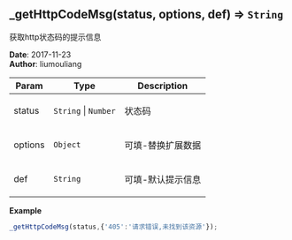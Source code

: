 ## \_getHttpCodeMsg(status, options, def) ⇒ <code>String</code>
<p>获取http状态码的提示信息</p>

**Date**: 2017-11-23  
**Author**: liumouliang  

| Param | Type | Description |
| --- | --- | --- |
| status | <code>String</code> \| <code>Number</code> | <p>状态码</p> |
| options | <code>Object</code> | <p>可填-替换扩展数据</p> |
| def | <code>String</code> | <p>可填-默认提示信息</p> |

**Example**  
```javascript
_getHttpCodeMsg(status,{'405':'请求错误,未找到该资源'});
```
